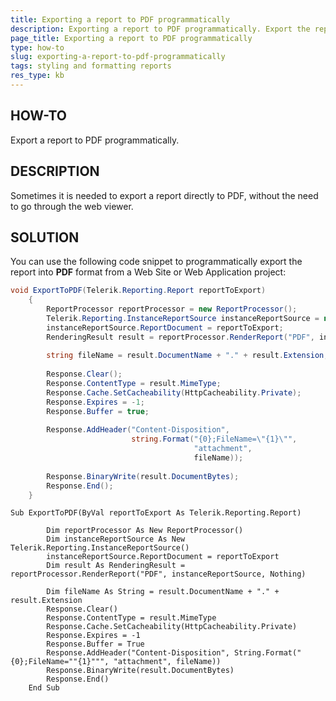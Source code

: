 ```yaml
---
title: Exporting a report to PDF programmatically
description: Exporting a report to PDF programmatically. Export the report without going through the report viewer.
page_title: Exporting a report to PDF programmatically
type: how-to
slug: exporting-a-report-to-pdf-programmatically
tags: styling and formatting reports
res_type: kb
---
```


## HOW-TO

Export a report to PDF programmatically. 
   
## DESCRIPTION

Sometimes it is needed to export a report directly to PDF, without the need to go through the web viewer.

## SOLUTION

You can use the following code snippet to programmatically export the report into **PDF** format from a Web Site or Web Application project:  
   
````C# 
void ExportToPDF(Telerik.Reporting.Report reportToExport)
    {
        ReportProcessor reportProcessor = new ReportProcessor();
        Telerik.Reporting.InstanceReportSource instanceReportSource = new Telerik.Reporting.InstanceReportSource();
        instanceReportSource.ReportDocument = reportToExport;
        RenderingResult result = reportProcessor.RenderReport("PDF", instanceReportSource, null);
  
        string fileName = result.DocumentName + "." + result.Extension;
  
        Response.Clear();
        Response.ContentType = result.MimeType;
        Response.Cache.SetCacheability(HttpCacheability.Private);
        Response.Expires = -1;
        Response.Buffer = true;
  
        Response.AddHeader("Content-Disposition",
                           string.Format("{0};FileName=\"{1}\"",
                                         "attachment",
                                         fileName));
  
        Response.BinaryWrite(result.DocumentBytes);
        Response.End();
    }
````
````VB
Sub ExportToPDF(ByVal reportToExport As Telerik.Reporting.Report)   
   
        Dim reportProcessor As New ReportProcessor()
        Dim instanceReportSource As New Telerik.Reporting.InstanceReportSource()
        instanceReportSource.ReportDocument = reportToExport
        Dim result As RenderingResult = reportProcessor.RenderReport("PDF", instanceReportSource, Nothing)
  
        Dim fileName As String = result.DocumentName + "." + result.Extension 
        Response.Clear()   
        Response.ContentType = result.MimeType   
        Response.Cache.SetCacheability(HttpCacheability.Private)   
        Response.Expires = -1   
        Response.Buffer = True  
        Response.AddHeader("Content-Disposition", String.Format("{0};FileName=""{1}""", "attachment", fileName))   
        Response.BinaryWrite(result.DocumentBytes)   
        Response.End()   
    End Sub
````
